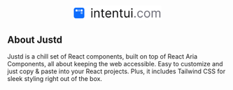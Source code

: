 <p align="center"><a href="https://getjustd.com" target="_blank"><img src="https://raw.githubusercontent.com/intentuilabs/.github/4be4f9dbab1e86434f703e6072a564a72f6618dd/profile/logo.svg" width="200"></a></p>

## About Justd 

Justd is a chill set of React components, built on top of React Aria Components, all about keeping the web accessible. Easy to customize and just copy & paste into your React projects. Plus, it includes Tailwind CSS for sleek styling right out of the box. 
